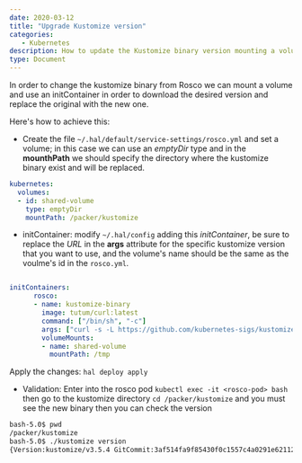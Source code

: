 ```yaml
---
date: 2020-03-12
title: "Upgrade Kustomize version"
categories:
   - Kubernetes
description: How to update the Kustomize binary version mounting a volume.
type: Document
---
```


In order to change the kustomize binary from Rosco we can mount a volume and use an initContainer in order to download the desired version and replace the original with the new one.

Here's how to achieve this:

* Create the file `~/.hal/default/service-settings/rosco.yml` and set a volume; in this case we can use an _emptyDir_ type and in the **mounthPath** we should specify the directory where the kustomize binary exist and will be replaced. 

```yml
kubernetes:
  volumes:
  - id: shared-volume
    type: emptyDir
    mountPath: /packer/kustomize
```

* initContainer: modify `~/.hal/config` adding this *initContainer*, be sure to replace the _URL_ in the **args** attribute for the specific kustomize version that you want to use, and the volume's name should be the same as the voulme's id in the `rosco.yml`.

```yml

initContainers:
      rosco:
      - name: kustomize-binary
        image: tutum/curl:latest
        command: ["/bin/sh", "-c"]
        args: ["curl -s -L https://github.com/kubernetes-sigs/kustomize/releases/download/kustomize%2Fv3.5.4/kustomize_v3.5.4_linux_amd64.tar.gz | tar xvz -C /tmp"]
        volumeMounts:
        - name: shared-volume
          mountPath: /tmp
```

Apply the changes: `hal deploy apply` 

* Validation: Enter into the rosco pod `kubectl exec -it <rosco-pod> bash` then go to the kustomize directory `cd /packer/kustomize` and you must see the new binary then you can check the version

```bash
bash-5.0$ pwd
/packer/kustomize
bash-5.0$ ./kustomize version
{Version:kustomize/v3.5.4 GitCommit:3af514fa9f85430f0c1557c4a0291e62112ab026 BuildDate:2020-01-11T03:12:59Z GoOs:linux GoArch:amd64}
```